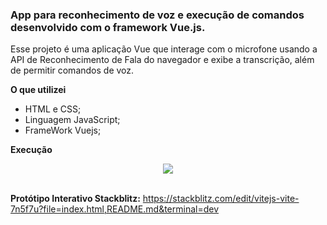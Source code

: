 ### App para reconhecimento de voz e execução de comandos desenvolvido com o framework Vue.js. 
 
Esse projeto é uma aplicação Vue que interage com o microfone usando a API de Reconhecimento de Fala do navegador e exibe a transcrição, além de permitir comandos de voz.
 
**O que utilizei**
* HTML e CSS;
* Linguagem JavaScript;
* FrameWork Vuejs;

**Execução**
<div align="center">
<img src="https://github.com/Arturstriker3/vs-recognition/assets/59231364/46818edf-2c50-46bf-9715-7bb23b25830d" width="auto" height="auto" />
</div>
<br/>

**Protótipo Interativo Stackblitz:** https://stackblitz.com/edit/vitejs-vite-7n5f7u?file=index.html,README.md&terminal=dev
<br/>
